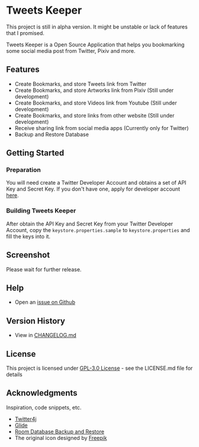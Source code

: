 # Tweets Keeper

This project is still in alpha version. It might be unstable or lack of features that I promised.

Tweets Keeper is a Open Source Application that helps you bookmarking some social media post from Twitter, Pixiv and more.

## Features

* Create Bookmarks, and store Tweets link from Twitter
* Create Bookmarks, and store Artworks link from Pixiv (Still under development)
* Create Bookmarks, and store Videos link from Youtube (Still under development)
* Create Bookmarks, and store links from other website (Still under development)
* Receive sharing link from social media apps (Currently only for Twitter)
* Backup and Restore Database

## Getting Started

### Preparation
You will need create a Twitter Developer Account and obtains a set of API Key and Secret Key.
If you don't have one, apply for developer account [here](https://developer.twitter.com/en).

### Building Tweets Keeper
After obtain the API Key and Secret Key from your Twitter Developer Account, copy the `keystore.properties.sample` to `keystore.properties` and fill the keys into it.

## Screenshot

Please wait for further release.

## Help

* Open an [issue on Github](https://github.com/weiliang79/TweetsKeeper/issues/new)

## Version History

* View in [CHANGELOG.md](https://github.com/weiliang79/TweetsKeeper/blob/master/CHANGELOG.md)

## License

This project is licensed under [GPL-3.0 License](https://www.gnu.org/licenses/gpl-3.0.en.html) - see the LICENSE.md file for details

## Acknowledgments

Inspiration, code snippets, etc.
* [Twitter4j](https://github.com/Twitter4J/Twitter4J)
* [Glide](https://github.com/bumptech/glide)
* [Room Database Backup and Restore](https://github.com/salehyarahmadi/RoomDatabaseBackupAndRestore)
* The original icon designed by [Freepik](http://www.freepik.com)
